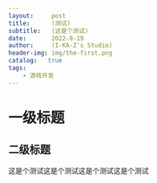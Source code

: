 ```yaml
---
layout:     post
title:      (测试)
subtitle:   (这是个测试)
date:       2022-8-19
author:     (I-KA-Z's Studio)
header-img: img/the-first.png
catalog:   true
tags:
    - 游戏开发
---
```

# 一级标题
## 二级标题
这是个测试这是个测试这是个测试这是个测试